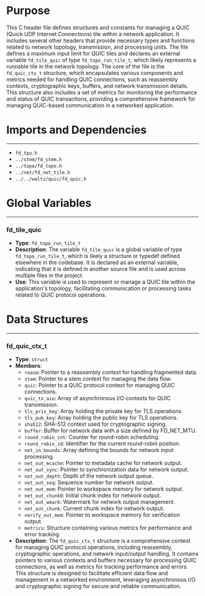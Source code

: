 # Purpose
This C header file defines structures and constants for managing a QUIC (Quick UDP Internet Connections) tile within a network application. It includes several other headers that provide necessary types and functions related to network topology, transmission, and processing units. The file defines a maximum input limit for QUIC tiles and declares an external variable `fd_tile_quic` of type `fd_topo_run_tile_t`, which likely represents a runnable tile in the network topology. The core of the file is the `fd_quic_ctx_t` structure, which encapsulates various components and metrics needed for handling QUIC connections, such as reassembly contexts, cryptographic keys, buffers, and network transmission details. This structure also includes a set of metrics for monitoring the performance and status of QUIC transactions, providing a comprehensive framework for managing QUIC-based communication in a networked application.
# Imports and Dependencies

---
- `fd_tpu.h`
- `../stem/fd_stem.h`
- `../topo/fd_topo.h`
- `../net/fd_net_tile.h`
- `../../waltz/quic/fd_quic.h`


# Global Variables

---
### fd\_tile\_quic
- **Type**: `fd_topo_run_tile_t`
- **Description**: The variable `fd_tile_quic` is a global variable of type `fd_topo_run_tile_t`, which is likely a structure or typedef defined elsewhere in the codebase. It is declared as an external variable, indicating that it is defined in another source file and is used across multiple files in the project.
- **Use**: This variable is used to represent or manage a QUIC tile within the application's topology, facilitating communication or processing tasks related to QUIC protocol operations.


# Data Structures

---
### fd\_quic\_ctx\_t
- **Type**: `struct`
- **Members**:
    - `reasm`: Pointer to a reassembly context for handling fragmented data.
    - `stem`: Pointer to a stem context for managing the data flow.
    - `quic`: Pointer to a QUIC protocol context for managing QUIC connections.
    - `quic_tx_aio`: Array of asynchronous I/O contexts for QUIC transmission.
    - `tls_priv_key`: Array holding the private key for TLS operations.
    - `tls_pub_key`: Array holding the public key for TLS operations.
    - `sha512`: SHA-512 context used for cryptographic signing.
    - `buffer`: Buffer for network data with a size defined by FD_NET_MTU.
    - `round_robin_cnt`: Counter for round-robin scheduling.
    - `round_robin_id`: Identifier for the current round-robin position.
    - `net_in_bounds`: Array defining the bounds for network input processing.
    - `net_out_mcache`: Pointer to metadata cache for network output.
    - `net_out_sync`: Pointer to synchronization data for network output.
    - `net_out_depth`: Depth of the network output queue.
    - `net_out_seq`: Sequence number for network output.
    - `net_out_mem`: Pointer to workspace memory for network output.
    - `net_out_chunk0`: Initial chunk index for network output.
    - `net_out_wmark`: Watermark for network output management.
    - `net_out_chunk`: Current chunk index for network output.
    - `verify_out_mem`: Pointer to workspace memory for verification output.
    - `metrics`: Structure containing various metrics for performance and error tracking.
- **Description**: The `fd_quic_ctx_t` structure is a comprehensive context for managing QUIC protocol operations, including reassembly, cryptographic operations, and network input/output handling. It contains pointers to various contexts and buffers necessary for processing QUIC connections, as well as metrics for tracking performance and errors. This structure is designed to facilitate efficient data flow and management in a networked environment, leveraging asynchronous I/O and cryptographic signing for secure and reliable communication.


